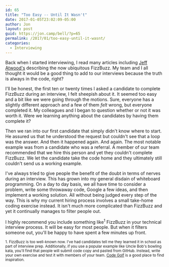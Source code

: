 ```yaml
---
id: 65
title: "Too Easy -- Until It Wasn't"
date: 2017-01-05T23:02:09-05:00
author: Jon
layout: post
guid: https://jon.camp/bell/?p=65
permalink: /2017/01/too-easy-until-it-wasnt/
categories:
  - Interviewing
---
```


Back when I started interviewing, I read many articles including <a href="https://blog.codinghorror.com/why-cant-programmers-program/" target="_blank">Jeff Atwood's</a> describing the now ubiquitous FizzBuzz. My team and I all thought it would be a good thing to add to our interviews because the truth is always in the code, right?

I'll be honest, the first ten or twenty times I asked a candidate to complete FizzBuzz during an interview, I felt sheepish about it. It seemed too easy and a bit like we were going through the motions. Sure, everyone has a slightly different approach and a few of them _felt_ wrong, but everyone completed it. My colleagues and I began to question whether or not it was worth it. Were we learning anything about the candidates by having them complete it?

Then we ran into our first candidate that simply didn't know where to start. He assured us that he understood the request but couldn't see that a loop was the answer. And then it happened again. And again. The most notable example was from a candidate who was a referral. A member of our team recommended that we hire this person and yet they couldn't complete FizzBuzz. We let the candidate take the code home and they ultimately still couldn't send us a working example.

I've always tried to give people the benefit of the doubt in terms of nerves during an interview. This has grown into my general disdain of whiteboard programming. On a day to day basis, we all have time to consider a problem, write some throwaway code, Google a few ideas, and then implement a working solution. All without being judged every step of the way. This is why my current hiring process involves a small take-home coding exercise instead. It isn't much more complicated than FizzBuzz and yet it continually manages to filter people out.

I highly recommend you include something like<sup>1</sup> FizzBuzz in your technical interview process. It will be easy for most people. But when it filters someone out, you'll be happy to have spent a few minutes up front.

<sup id="fn1">1. FizzBuzz is too well-known now. I've had candidates tell me they learned it in school as part of interview prep. Additionally, if you use a popular example like Uncle Bob's bowling kata, you'll find that people will submit code copy and pasted from GitHub. Instead, write your own exercise and test it with members of your team. <a href="http://codegolf.stackexchange.com/" target="_blank">Code Golf</a> is a good place to find inspiration.</sup>
